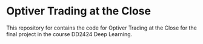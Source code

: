 # Optiver Trading at the Close
This repository for contains the code for Optiver Trading at the Close for the final project in the course DD2424 Deep Learning. 
